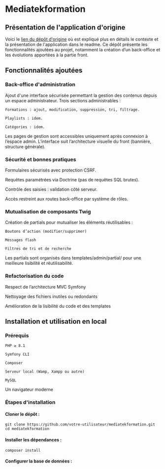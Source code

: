 # Mediatekformation
## Présentation de l'application d'origine
Voici le [lien du dépôt d'origine](https://github.com/CNED-SLAM/mediatekformation) où est expliqué plus en détails le contexte et la présentation de l'application dans le readme.
Ce dépôt présente les fonctionnalités ajoutées au projet, notamment la création d’un back-office et les évolutions apportées à la partie front.
## Fonctionnalités ajoutées
### Back-office d'administration
Ajout d'une interface sécurisée permettant la gestion des contenus depuis un espace administrateur.
Trois sections administrables :

    Formations : ajout, modification, suppression, tri, filtrage.

    Playlists : idem.

    Catégories : idem.
Les pages de gestion sont accessibles uniquement après connexion à l’espace admin.
L’interface suit l’architecture visuelle du front (bannière, structure générale).
### Sécurité et bonnes pratiques
Formulaires sécurisés avec protection CSRF.

Requêtes paramétrées via Doctrine (pas de requêtes SQL brutes).

Contrôle des saisies : validation côté serveur.

Accès restreint aux routes back-office par système de rôles.
### Mutualisation de composants Twig
Création de partials pour mutualiser les éléments réutilisables :

    Boutons d’action (modifier/supprimer)

    Messages flash

    Filtres de tri et de recherche
Les partials sont organisés dans templates/admin/partial/ pour une meilleure lisibilité et réutilisabilité.
### Refactorisation du code
  Respect de l’architecture MVC Symfony

  Nettoyage des fichiers inutiles ou redondants

  Amélioration de la lisibilité du code et des templates
## Installation et utilisation en local
### Prérequis
    PHP ≥ 8.1
  
    Symfony CLI
  
    Composer
  
    Serveur local (Wamp, Xampp ou autre)
  
    MySQL
  
  Un navigateur moderne
  ### Étapes d'installation
  #### Cloner le dépôt :
    git clone https://github.com/votre-utilisateur/mediatekformation.git
    cd mediatekformation
  #### Installer les dépendances :
    composer install
  #### Configurer la base de données :
